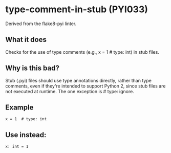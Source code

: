 # type-comment-in-stub (PYI033)
Derived from the flake8-pyi linter.
## What it does
Checks for the use of type comments (e.g., x = 1  # type: int) in stub
files.
## Why is this bad?
Stub (.pyi) files should use type annotations directly, rather
than type comments, even if they're intended to support Python 2, since
stub files are not executed at runtime. The one exception is # type: ignore.
## Example
```
x = 1  # type: int
```
## Use instead:
```
x: int = 1
```